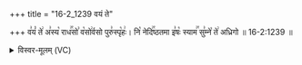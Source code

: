 +++
title = "16-2_1239 वयं ते"

+++
व꣣यं꣡ ते꣢ अ꣣स्य꣡ राध꣢꣯सो꣣ व꣡सो꣢र्वसो पुरु꣣स्पृ꣡हः꣢। नि꣡ नेदि꣢꣯ष्ठतमा इ꣣षः꣡ स्याम꣢꣯ सु꣣म्ने꣡ ते꣢ अध्रिगो ॥ 16-2:1239 ॥

<details><summary>विस्वर-मूलम् (VC)</summary>

वयं ते अस्य राधसो वसोर्वसो पुरुस्पृहः । नि नेदिष्ठतमा इषः स्याम सुम्ने ते अध्रिगो ॥१२३९॥
</details>
